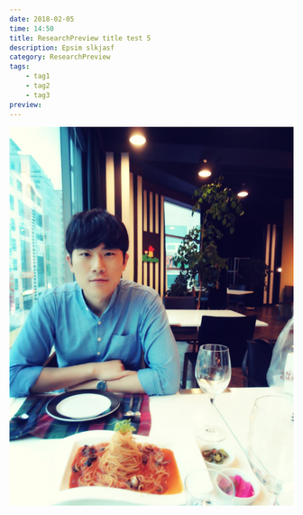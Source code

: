 ```yaml
---
date: 2018-02-05
time: 14:50
title: ResearchPreview title test 5
description: Epsim slkjasf
category: ResearchPreview
tags:
    - tag1
    - tag2
    - tag3
preview: 
---
```


![](2016-07-11-00-00-00-10.jpg)